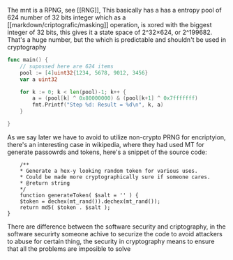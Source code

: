 The mnt is a RPNG, see [[RNG]], 
This basically has a has a entropy pool of 624 number of 32 bits integer which as a [[markdown/criptografic/masking]] operation, is xored with the biggest integer of 32 bits, this gives it a state space of 2^32×624, or 2^199682. That's a huge number, but the which is predictable and shouldn't be used in cryptography 
```go
func main() {
    // supossed here are 624 items
    pool := [4]uint32{1234, 5678, 9012, 3456}
    var a uint32

    for k := 0; k < len(pool)-1; k++ {
        a = (pool[k] ^ 0x80000000) & (pool[k+1] ^ 0x7fffffff)
        fmt.Printf("Step %d: Result = %d\n", k, a)
    }

}
```
As we say later we have to avoid to utilize non-crypto PRNG for encriptyion, there's an interesting case in wikipedia, where they had used MT for generate passowrds and tokens, here's a snippet of the source code:
```
	/**
	* Generate a hex-y looking random token for various uses.
	* Could be made more cryptographically sure if someone cares.
	* @return string
	*/
	function generateToken( $salt = '' ) {
	$token = dechex(mt_rand()).dechex(mt_rand());
	return md5( $token . $salt );
}
```

There are difference between the software security and criptography, in the software securirty someone achive to securize the code to avoid attackers to abuse for certain  thing, the security in cryptography means to ensure that all the problems are imposible to solve 